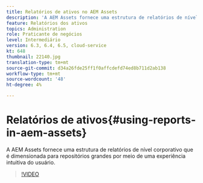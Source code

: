 ```yaml
---
title: Relatórios de ativos no AEM Assets
description: 'A AEM Assets fornece uma estrutura de relatórios de nível corporativo que é dimensionada para repositórios grandes por meio de uma experiência intuitiva do usuário. '
feature: Relatórios dos ativos
topics: Administration
role: Praticante de negócios
level: Intermediário
version: 6.3, 6.4, 6.5, cloud-service
kt: 648
thumbnail: 22140.jpg
translation-type: tm+mt
source-git-commit: d34a26fde25ff1f0affcdefd74ed8b711d2ab138
workflow-type: tm+mt
source-wordcount: '48'
ht-degree: 4%

---
```



# Relatórios de ativos{#using-reports-in-aem-assets}

A AEM Assets fornece uma estrutura de relatórios de nível corporativo que é dimensionada para repositórios grandes por meio de uma experiência intuitiva do usuário.

>[!VIDEO](https://video.tv.adobe.com/v/22140/?quality=12&learn=on)

